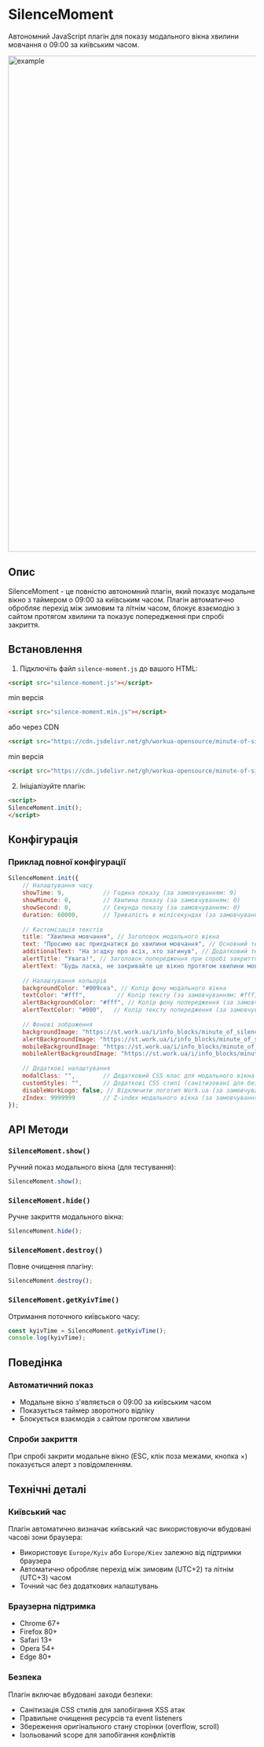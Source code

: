 # SilenceMoment

Автономний JavaScript плагін для показу модального вікна хвилини мовчання о 09:00 за київським часом.

<img width="1440" height="1009" alt="example" src="https://github.com/user-attachments/assets/df4aa14d-c273-4f8b-a3d8-2cba6996ce40" />

## Опис

SilenceMoment - це повністю автономний плагін, який показує модальне вікно з таймером о 09:00 за київським часом. Плагін автоматично обробляє перехід між зимовим та літнім часом, блокує взаємодію з сайтом протягом хвилини та показує попередження при спробі закриття.

## Встановлення

1. Підключіть файл `silence-moment.js` до вашого HTML:

```html
<script src="silence-moment.js"></script>
```

min версія
```html
<script src="silence-moment.min.js"></script>
```

або через CDN

```html
<script src="https://cdn.jsdelivr.net/gh/workua-opensource/minute-of-silence@v0.0.1/silence-moment.js"></script>
```

min версія
```html
<script src="https://cdn.jsdelivr.net/gh/workua-opensource/minute-of-silence@v0.0.1/silence-moment.min.js"></script>
```

2. Ініціалізуйте плагін:

```html
<script>
SilenceMoment.init();
</script>
```

## Конфігурація

### Приклад повної конфігурації

```javascript
SilenceMoment.init({
    // Налаштування часу
    showTime: 9,           // Година показу (за замовчуванням: 9)
    showMinute: 0,         // Хвилина показу (за замовчуванням: 0)
    showSecond: 0,         // Секунда показу (за замовчуванням: 0)
    duration: 60000,       // Тривалість в мілісекундах (за замовчуванням: 60000 = 1 хв)
    
    // Кастомізація текстів
    title: "Хвилина мовчання", // Заголовок модального вікна
    text: "Просимо вас приєднатися до хвилини мовчання", // Основний текст
    additionalText: "На згадку про всіх, хто загинув", // Додатковий текст
    alertTitle: "Увага!", // Заголовок попередження при спробі закриття
    alertText: "Будь ласка, не закривайте це вікно протягом хвилини мовчання", // Текст попередження при спробі закриття
    
    // Налаштування кольорів
    backgroundColor: "#009cea", // Колір фону модального вікна
    textColor: "#fff",         // Колір тексту (за замовчуванням: #fff)
    alertBackgroundColor: "#fff", // Колір фону попередження (за замовчуванням: #fff)
    alertTextColor: "#000",   // Колір тексту попередження (за замовчуванням: #000)
    
    // Фонові зображення
    backgroundImage: "https://st.work.ua/i/info_blocks/minute_of_silence/decor_lg.svg",      // Фонове зображення модалки (десктоп)
    alertBackgroundImage: "https://st.work.ua/i/info_blocks/minute_of_silence/decor_alert_lg.svg", // Фонове зображення попередження (десктоп)
    mobileBackgroundImage: "https://st.work.ua/i/info_blocks/minute_of_silence/decor_xs.svg", // Фонове зображення модалки (мобільні)
    mobileAlertBackgroundImage: "https://st.work.ua/i/info_blocks/minute_of_silence/decor_alert_xs.svg", // Фонове зображення попередження (мобільні)
    
    // Додаткові налаштування
    modalClass: "",        // Додатковий CSS клас для модального вікна
    customStyles: "",      // Додаткові CSS стилі (санітизовані для безпеки)
    disableWorkLogo: false, // Відключити логотип Work.ua (за замовчуванням: false)
    zIndex: 9999999        // Z-index модального вікна (за замовчуванням: 9999999)
});
```

## API Методи

### `SilenceMoment.show()`
Ручний показ модального вікна (для тестування):

```javascript
SilenceMoment.show();
```

### `SilenceMoment.hide()`
Ручне закриття модального вікна:

```javascript
SilenceMoment.hide();
```

### `SilenceMoment.destroy()`
Повне очищення плагіну:

```javascript
SilenceMoment.destroy();
```

### `SilenceMoment.getKyivTime()`
Отримання поточного київського часу:

```javascript
const kyivTime = SilenceMoment.getKyivTime();
console.log(kyivTime);
```

## Поведінка

### Автоматичний показ
- Модальне вікно з'являється о 09:00 за київським часом
- Показується таймер зворотного відліку
- Блокується взаємодія з сайтом протягом хвилини

### Спроби закриття
При спробі закрити модальне вікно (ESC, клік поза межами, кнопка ×) показується алерт з повідомленням.

## Технічні деталі

### Київський час
Плагін автоматично визначає київський час використовуючи вбудовані часові зони браузера:
- Використовує `Europe/Kyiv` або `Europe/Kiev` залежно від підтримки браузера
- Автоматично обробляє перехід між зимовим (UTC+2) та літнім (UTC+3) часом
- Точний час без додаткових налаштувань

### Браузерна підтримка
- Chrome 67+
- Firefox 80+
- Safari 13+
- Opera 54+
- Edge 80+

### Безпека

Плагін включає вбудовані заходи безпеки:
- Санітизація CSS стилів для запобігання XSS атак
- Правильне очищення ресурсів та event listeners
- Збереження оригінального стану сторінки (overflow, scroll)
- Ізольований scope для запобігання конфліктів
